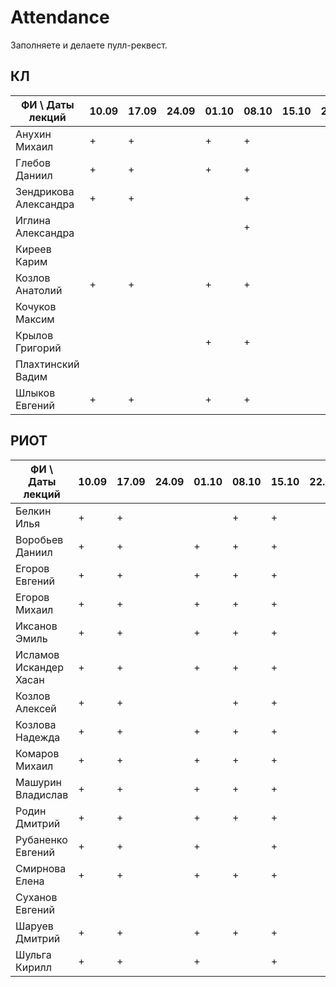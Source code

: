 ﻿# Attendance

Заполняете и делаете пулл-реквест.

## КЛ

| ФИ \ Даты лекций     |10.09|17.09|24.09|01.10|08.10|15.10|22.10|29.10|05.11|12.11|19.11|26.11|03.12|10.12| Сумма |
|----------------------|-----|-----|-----|-----|-----|-----|-----|-----|-----|-----|-----|-----|-----|-----|-------|
| Анухин Михаил        |  +  |  +  |     |  +  |  +  |     |     |     |     |     |     |     |     |     |       |
| Глебов Даниил        |  +  |  +  |     |  +  |  +  |     |     |     |     |     |     |     |     |     |       |
| Зендрикова Александра|  +  |  +  |     |     |  +  |     |     |     |     |     |     |     |     |     |       |
| Иглина Александра    |     |     |     |     |  +  |     |     |     |     |     |     |     |     |     |       |
| Киреев Карим         |     |     |     |     |     |     |     |     |     |     |     |     |     |     |       |
| Козлов Анатолий      |  +  |  +  |     |  +  |  +  |     |     |     |     |     |     |     |     |     |       |
| Кочуков Максим       |     |     |     |     |     |     |     |     |     |     |     |     |     |     |       |
| Крылов Григорий      |     |     |     |  +  |  +  |     |     |     |     |     |     |     |     |     |       |
| Плахтинский Вадим    |     |     |     |     |     |     |     |     |     |     |     |     |     |     |       |
| Шлыков Евгений       |  +  |  +  |     |  +  |  +  |     |     |     |     |     |     |     |     |     |       |

## РИОТ

| ФИ \ Даты лекций     |10.09|17.09|24.09|01.10|08.10|15.10|22.10|29.10|05.11|12.11|19.11|26.11|03.12|10.12| Сумма |
|----------------------|-----|-----|-----|-----|-----|-----|-----|-----|-----|-----|-----|-----|-----|-----|-------|
| Белкин Илья          |  +  |  +  |     |     |  +  |  +  |     |     |     |     |     |     |     |     |       |
| Воробьев Даниил      |  +  |  +  |     |  +  |  +  |  +  |     |     |     |     |     |     |     |     |       |
| Егоров Евгений       |  +  |  +  |     |  +  |  +  |  +  |     |     |     |     |     |     |     |     |       |
| Егоров Михаил        |  +  |  +  |     |  +  |  +  |  +  |     |     |     |     |     |     |     |     |       |
| Иксанов Эмиль        |  +  |  +  |     |  +  |  +  |  +  |     |     |     |     |     |     |     |     |       |
| Исламов Искандер Хасан| +  |  +  |     |  +  |  +  |  +  |     |     |     |     |     |     |     |     |       |
| Козлов Алексей       |  +  |  +  |     |     |  +  |  +  |     |     |     |     |     |     |     |     |       |
| Козлова Надежда      |  +  |  +  |     |  +  |  +  |  +  |     |     |     |     |     |     |     |     |       |
| Комаров Михаил       |  +  |  +  |     |  +  |  +  |  +  |     |     |     |     |     |     |     |     |       |
| Машурин Владислав    |  +  |  +  |     |  +  |  +  |  +  |     |     |     |     |     |     |     |     |       |
| Родин Дмитрий        |  +  |  +  |     |  +  |  +  |  +  |     |     |     |     |     |     |     |     |       |
| Рубаненко Евгений    |  +  |  +  |     |  +  |     |  +  |     |     |     |     |     |     |     |     |       |
| Смирнова Елена       |  +  |  +  |     |  +  |  +  |  +  |     |     |     |     |     |     |     |     |       |
| Суханов Евгений      |     |     |     |     |     |     |     |     |     |     |     |     |     |     |       |
| Шаруев Дмитрий       |  +  |  +  |     |  +  |  +  |  +  |     |     |     |     |     |     |     |     |       |
| Шульга Кирилл        |  +  |  +  |     |  +  |     |  +  |     |     |     |     |     |     |     |     |       |
